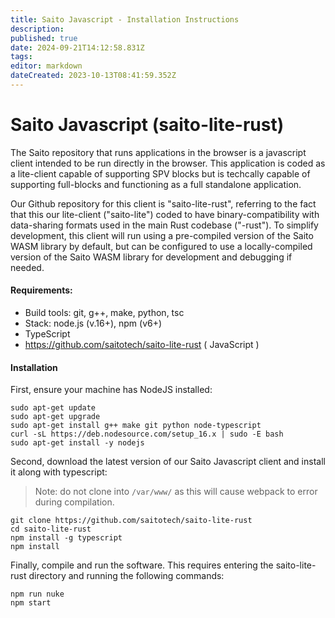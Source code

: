 ```yaml
---
title: Saito Javascript - Installation Instructions
description: 
published: true
date: 2024-09-21T14:12:58.831Z
tags: 
editor: markdown
dateCreated: 2023-10-13T08:41:59.352Z
---
```


# Saito Javascript (saito-lite-rust)

The Saito repository that runs applications in the browser is a javascript client intended to be run directly in the browser. This application is coded as a lite-client capable of supporting SPV blocks but is techcally capable of supporting full-blocks and functioning as a full standalone application.

Our Github repository for this client is "saito-lite-rust", referring to the fact that this our lite-client ("saito-lite") coded to have binary-compatibility with data-sharing formats used in the main Rust codebase ("-rust"). To simplify development, this client will run using a pre-compiled version of the Saito WASM library by default, but can be configured to use a locally-compiled version of the Saito WASM library for development and debugging if needed.

#### Requirements:

* Build tools: git, g++, make, python, tsc
* Stack: node.js (v.16+), npm (v6+)
* TypeScript
* https://github.com/saitotech/saito-lite-rust ( JavaScript )

#### Installation

First, ensure your machine has NodeJS installed:

```
sudo apt-get update
sudo apt-get upgrade
sudo apt-get install g++ make git python node-typescript
curl -sL https://deb.nodesource.com/setup_16.x | sudo -E bash
sudo apt-get install -y nodejs
```

Second, download the latest version of our Saito Javascript client and install it along with typescript:

> Note: do not clone into ```/var/www/``` as this will cause webpack to error during compilation.

```
git clone https://github.com/saitotech/saito-lite-rust
cd saito-lite-rust
npm install -g typescript 
npm install
```

Finally, compile and run the software. This requires entering the saito-lite-rust directory and running the following commands:

```
npm run nuke
npm start
```